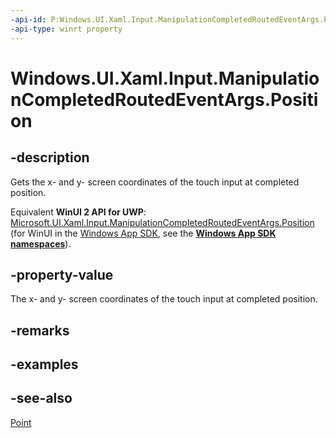 ```yaml
---
-api-id: P:Windows.UI.Xaml.Input.ManipulationCompletedRoutedEventArgs.Position
-api-type: winrt property
---
```


<!-- Property syntax
public Windows.Foundation.Point Position { get; }
-->

# Windows.UI.Xaml.Input.ManipulationCompletedRoutedEventArgs.Position

## -description
Gets the x- and y- screen coordinates of the touch input at completed position.

Equivalent **WinUI 2 API for UWP**: [Microsoft.UI.Xaml.Input.ManipulationCompletedRoutedEventArgs.Position](/windows/winui/api/microsoft.ui.xaml.input.manipulationcompletedroutedeventargs.position) (for WinUI in the [Windows App SDK](/windows/apps/windows-app-sdk/), see the **[Windows App SDK namespaces](/windows/windows-app-sdk/api/winrt/)**).

## -property-value
The x- and y- screen coordinates of the touch input at completed position.

## -remarks

## -examples

## -see-also
[Point](../windows.foundation/point.md)
